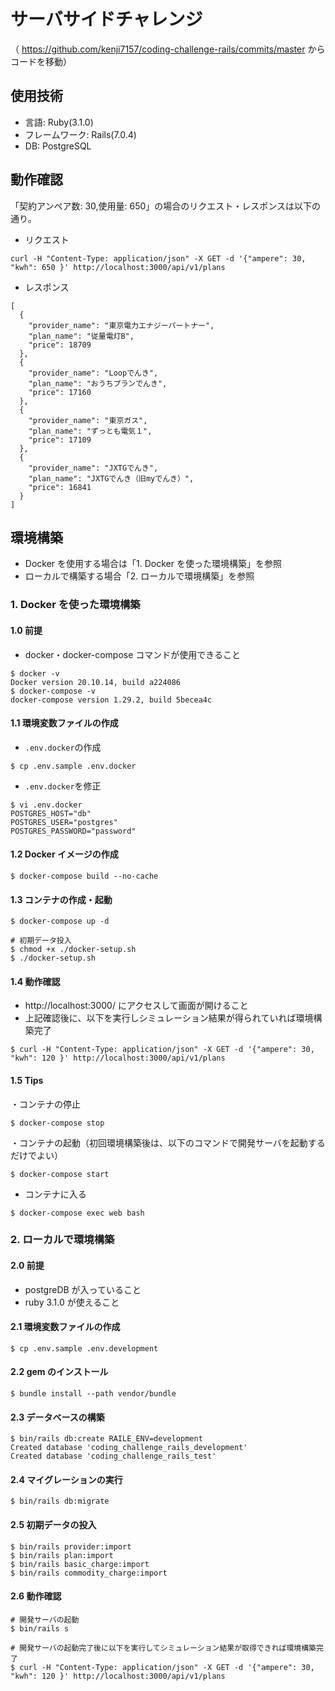 # サーバサイドチャレンジ

（ https://github.com/kenji7157/coding-challenge-rails/commits/master からコードを移動）

## 使用技術

- 言語: Ruby(3.1.0)
- フレームワーク: Rails(7.0.4)
- DB: PostgreSQL

## 動作確認

「契約アンペア数: 30,使用量: 650」の場合のリクエスト・レスポンスは以下の通り。

- リクエスト

```
curl -H "Content-Type: application/json" -X GET -d '{"ampere": 30, "kwh": 650 }' http://localhost:3000/api/v1/plans
```

- レスポンス

```
[
  {
    "provider_name": "東京電力エナジーパートナー",
    "plan_name": "従量電灯B",
    "price": 18709
  },
  {
    "provider_name": "Loopでんき",
    "plan_name": "おうちプランでんき",
    "price": 17160
  },
  {
    "provider_name": "東京ガス",
    "plan_name": "ずっとも電気１",
    "price": 17109
  },
  {
    "provider_name": "JXTGでんき",
    "plan_name": "JXTGでんき（旧myでんき）",
    "price": 16841
  }
]
```

## 環境構築

- Docker を使用する場合は「1. Docker を使った環境構築」を参照
- ローカルで構築する場合「2. ローカルで環境構築」を参照

### 1. Docker を使った環境構築

#### 1.0 前提

- docker・docker-compose コマンドが使用できること

```
$ docker -v
Docker version 20.10.14, build a224086
$ docker-compose -v
docker-compose version 1.29.2, build 5becea4c
```

#### 1.1 環境変数ファイルの作成

- `.env.docker`の作成

```
$ cp .env.sample .env.docker
```

- `.env.docker`を修正

```
$ vi .env.docker
POSTGRES_HOST="db"
POSTGRES_USER="postgres"
POSTGRES_PASSWORD="password"
```

#### 1.2 Docker イメージの作成

```
$ docker-compose build --no-cache
```

#### 1.3 コンテナの作成・起動

```
$ docker-compose up -d

# 初期データ投入
$ chmod +x ./docker-setup.sh
$ ./docker-setup.sh
```

#### 1.4 動作確認

- http://localhost:3000/ にアクセスして画面が開けること
- 上記確認後に、以下を実行しシミュレーション結果が得られていれば環境構築完了

```
$ curl -H "Content-Type: application/json" -X GET -d '{"ampere": 30, "kwh": 120 }' http://localhost:3000/api/v1/plans
```

#### 1.5 Tips

・コンテナの停止

```
$ docker-compose stop
```

・コンテナの起動（初回環境構築後は、以下のコマンドで開発サーバを起動するだけでよい）

```
$ docker-compose start
```

- コンテナに入る

```
$ docker-compose exec web bash
```

### 2. ローカルで環境構築

#### 2.0 前提

- postgreDB が入っていること
- ruby 3.1.0 が使えること

#### 2.1 環境変数ファイルの作成

```
$ cp .env.sample .env.development
```

#### 2.2 gem のインストール

```
$ bundle install --path vendor/bundle
```

#### 2.3 データベースの構築

```
$ bin/rails db:create RAILE_ENV=development
Created database 'coding_challenge_rails_development'
Created database 'coding_challenge_rails_test'
```

#### 2.4 マイグレーションの実行

```
$ bin/rails db:migrate
```

#### 2.5 初期データの投入

```
$ bin/rails provider:import
$ bin/rails plan:import
$ bin/rails basic_charge:import
$ bin/rails commodity_charge:import
```

#### 2.6 動作確認

```
# 開発サーバの起動
$ bin/rails s

# 開発サーバの起動完了後に以下を実行してシミュレーション結果が取得できれば環境構築完了
$ curl -H "Content-Type: application/json" -X GET -d '{"ampere": 30, "kwh": 120 }' http://localhost:3000/api/v1/plans
```
